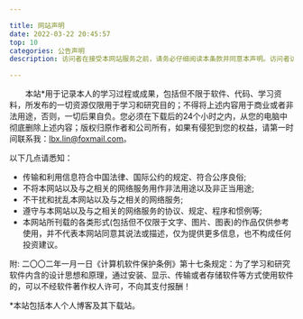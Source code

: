 ```yaml
---

title: 网站声明
date: 2022-03-22 20:45:57
top: 10
categories: 公告声明
description: 访问者在接受本网站服务之前，请务必仔细阅读本条款并同意本声明。访问者访问本网站的行为以及通过各类方式利用本网站的行为，都将被视作是对本声明全部内容的无异议的认可；如有异议，请立即跟本网站协商，并取得本网站的书面同意意见。

---
```


&emsp;&emsp;本站*用于记录本人的学习过程或成果，包括但不限于软件、代码、学习资料，所发布的一切资源仅限用于学习和研究目的；不得将上述内容用于商业或者非法用途，否则，一切后果自负。您必须在下载后的24个小时之内，从您的电脑中彻底删除上述内容；版权归原作者和公司所有，如果有侵犯到您的权益，请第一时间联系我：lbx.lin@foxmail.com。

以下几点请悉知：
- 传输和利用信息符合中国法律、国际公约的规定、符合公序良俗;
- 不将本网站以及与之相关的网络服务用作非法用途以及非正当用途;
- 不干扰和扰乱本网站以及与之相关的网络服务;
- 遵守与本网站以及与之相关的网络服务的协议、规定、程序和惯例等;
- 本网站所刊载的各类形式(包括但不仅限于文字、图片、图表)的作品仅供参考使用，并不代表本网站同意其说法或描述，仅为提供更多信息，也不构成任何投资建议。

附: 二〇〇二年一月一日《计算机软件保护条例》第十七条规定：为了学习和研究软件内含的设计思想和原理，通过安装、显示、传输或者存储软件等方式使用软件的，可以不经软件著作权人许可，不向其支付报酬！

*本站包括本人个人博客及其下载站。